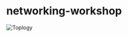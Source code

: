# networking-workshop

![Toplogy](https://github.com/network-automation/linklight/raw/master/images/network_diagram.png)
